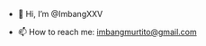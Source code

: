 - 👋 Hi, I’m @ImbangXXV

- 📫 How to reach me: imbangmurtito@gmail.com

<!---
ImbangXXV/ImbangXXV is a ✨ special ✨ repository because its `README.md` (this file) appears on your GitHub profile.
You can click the Preview link to take a look at your changes.
--->
